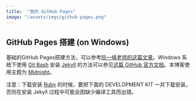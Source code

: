 ```yaml
---
title:  "我的 GitHub Pages"
image: "/assets/imgs/github-pages.png"
---
```


## GitHub Pages 搭建 (on Windows)
基础的GitHub Pages搭建方法，可以参考[阮一峰老师的这篇文章][1]。Windows 系统下使用 [Git Bash][2] 安装 [Jekyll][3] 的方法可以参见[这篇 GitHub 官方文档][4]。本博客使用主题为 [Midnight][5]。

注意：下载安装 [Ruby][6] 的时候，要把下面的 DEVELOPMENT KIT 一并下载安装，否则在安装 Jekyll 过程中可能会因缺少编译工具而出错。


[1]: http://www.ruanyifeng.com/blog/2012/08/blogging_with_jekyll.html
[2]: https://git-scm.com/downloads
[3]: https://jekyllcn.com/
[4]: https://help.github.com/articles/using-jekyll-as-a-static-site-generator-with-github-pages/
[5]: https://github.com/pages-themes/midnight
[6]: https://rubyinstaller.org/downloads/